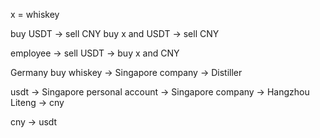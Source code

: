 x = whiskey

buy USDT -> sell CNY
buy x and USDT -> sell CNY

employee -> sell USDT -> buy x and CNY


Germany buy whiskey  -> Singapore company -> Distiller 

usdt -> Singapore personal account -> Singapore company -> Hangzhou Liteng -> cny

cny -> usdt
